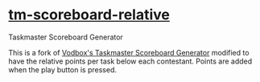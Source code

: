 # [tm-scoreboard-relative](https://timddithis.github.io/tm-scoreboard-relative/)
Taskmaster Scoreboard Generator

This is a fork of [Vodbox's Taskmaster Scoreboard Generator](https://vodbox.github.io/tm-scoreboard/) modified to have the relative points per task below each contestant. Points are added when the play button is pressed.
